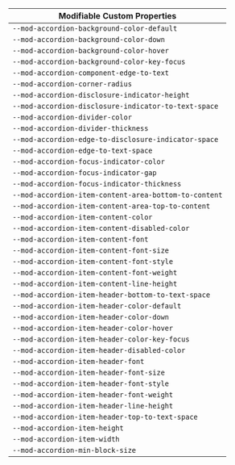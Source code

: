 | Modifiable Custom Properties                          |
| ----------------------------------------------------- |
| `--mod-accordion-background-color-default`            |
| `--mod-accordion-background-color-down`               |
| `--mod-accordion-background-color-hover`              |
| `--mod-accordion-background-color-key-focus`          |
| `--mod-accordion-component-edge-to-text`              |
| `--mod-accordion-corner-radius`                       |
| `--mod-accordion-disclosure-indicator-height`         |
| `--mod-accordion-disclosure-indicator-to-text-space`  |
| `--mod-accordion-divider-color`                       |
| `--mod-accordion-divider-thickness`                   |
| `--mod-accordion-edge-to-disclosure-indicator-space`  |
| `--mod-accordion-edge-to-text-space`                  |
| `--mod-accordion-focus-indicator-color`               |
| `--mod-accordion-focus-indicator-gap`                 |
| `--mod-accordion-focus-indicator-thickness`           |
| `--mod-accordion-item-content-area-bottom-to-content` |
| `--mod-accordion-item-content-area-top-to-content`    |
| `--mod-accordion-item-content-color`                  |
| `--mod-accordion-item-content-disabled-color`         |
| `--mod-accordion-item-content-font`                   |
| `--mod-accordion-item-content-font-size`              |
| `--mod-accordion-item-content-font-style`             |
| `--mod-accordion-item-content-font-weight`            |
| `--mod-accordion-item-content-line-height`            |
| `--mod-accordion-item-header-bottom-to-text-space`    |
| `--mod-accordion-item-header-color-default`           |
| `--mod-accordion-item-header-color-down`              |
| `--mod-accordion-item-header-color-hover`             |
| `--mod-accordion-item-header-color-key-focus`         |
| `--mod-accordion-item-header-disabled-color`          |
| `--mod-accordion-item-header-font`                    |
| `--mod-accordion-item-header-font-size`               |
| `--mod-accordion-item-header-font-style`              |
| `--mod-accordion-item-header-font-weight`             |
| `--mod-accordion-item-header-line-height`             |
| `--mod-accordion-item-header-top-to-text-space`       |
| `--mod-accordion-item-height`                         |
| `--mod-accordion-item-width`                          |
| `--mod-accordion-min-block-size`                      |

